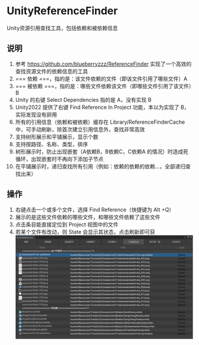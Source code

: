 # UnityReferenceFinder
Unity资源引用查找工具，包括依赖和被依赖信息
## 说明
1. 参考 https://github.com/blueberryzzz/ReferenceFinder 实现了一个高效的查找资源文件的依赖信息的工具
2. === 依赖 ===，指的是：该文件依赖的文件（即该文件引用了哪些文件）A 
3. === 被依赖 ===，指的是：哪些文件依赖该文件（即哪些文件引用了该文件）B
4. Unity 的右键 Select Dependencies 指的是 A，没有实现 B
5. Unity2022 提供了右键 Find Reference In Project 功能，本以为实现了 B，实际发现没有卵用
6. 所有的引用信息（依赖和被依赖）缓存在 Library/ReferenceFinderCache 中，可手动刷新，除首次建立引用信息外，查找非常高效
7. 支持树形展示和平铺展示，显示个数
8. 支持按路径、名称、类型，排序
9. 树形展示时，防止出现嵌套（A依赖B，B依赖C，C依赖A 的情况）时造成死循环，出现嵌套时不再向下添加子节点
10. 在平铺展示时，递归查找所有引用（例如：依赖的依赖的依赖...，全部递归查找出来）
## 操作
1. 右键点击一个或多个文件，选择 Find Reference（快捷键为 Alt +Q）
2. 展示的是这些文件依赖的哪些文件，和哪些文件依赖了这些文件
3. 点击条目能直接定位到 Project 视图中的文件
4. 若某个文件有改动，则 State 会显示其状态，点击刷新即可获
![示意图](window.png)
   

